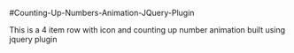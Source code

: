 #Counting-Up-Numbers-Animation-JQuery-Plugin

This is a 4 item row with icon and counting up number animation built using jquery plugin